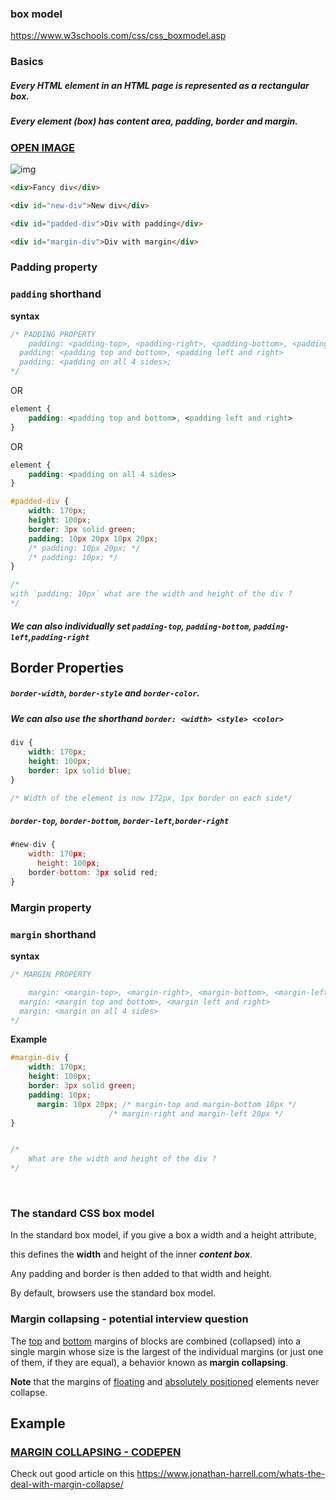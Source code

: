 ### box model

<https://www.w3schools.com/css/css_boxmodel.asp>



### Basics

#####  Every HTML element in an HTML page is represented as a **rectangular box**.



##### Every element (box) has content area, padding, border and margin.

### [OPEN IMAGE](https://i.imgur.com/LF204FU.gif)

![img](https://i.imgur.com/LF204FU.gif)





```html
<div>Fancy div</div>

<div id="new-div">New div</div>

<div id="padded-div">Div with padding</div>

<div id="margin-div">Div with margin</div>
```



### Padding property



###  `padding` shorthand

**syntax**

```css
/* PADDING PROPERTY
	padding: <padding-top>, <padding-right>, <padding-bottom>, <padding-left>;
  padding: <padding top and bottom>, <padding left and right>
  padding: <padding on all 4 sides>;
*/
```

 OR

```css
element {
	padding: <padding top and bottom>, <padding left and right>
}
```

 OR

```css
element {
	padding: <padding on all 4 sides>
}
```



```css
#padded-div {
    width: 170px;
    height: 100px;
    border: 3px solid green;
    padding: 10px 20px 10px 20px;
    /* padding: 10px 20px; */
    /* padding: 10px; */
}

/* 
with `padding: 10px` what are the width and height of the div ?
*/
```





##### We can also individually set `padding-top`,  `padding-bottom`, `padding-left`,`padding-right`



## Border Properties



##### `border-width`, `border-style` and `border-color`. 

##### We can also use the shorthand `border: <width> <style> <color> `



```css
div {
    width: 170px;
    height: 100px;
    border: 1px solid blue;
}

/* Width of the element is now 172px, 1px border on each side*/

```





##### `border-top`,  `border-bottom`, `border-left`,`border-right`

```js
#new-div {
    width: 170px;
	  height: 100px;
    border-bottom: 3px solid red;
}
```











### Margin property

### `margin` shorthand

**syntax**

```css
/* MARGIN PROPERTY

	margin: <margin-top>, <margin-right>, <margin-bottom>, <margin-left>;
  margin: <margin top and bottom>, <margin left and right>
  margin: <margin on all 4 sides>
*/
```





**Example** 

```css
#margin-div {
    width: 170px;
    height: 100px;
    border: 3px solid green;
    padding: 10px;
	  margin: 10px 20px; /* margin-top and margin-bottom 10px */
                      /* margin-right and margin-left 20px */
}


/* 
	What are the width and height of the div ?
*/
```





<br>



### **The standard CSS box model**

In the standard box model, if you give a box a width and a height attribute, 

this defines the **width** and height of the inner ***content box***.



Any padding and border is then added to that width and height.



By default, browsers use the standard box model. 







### Margin collapsing - potential interview question

The [top](https://developer.mozilla.org/en-US/docs/Web/CSS/margin-top) and [bottom](https://developer.mozilla.org/en-US/docs/Web/CSS/margin-bottom) margins of blocks are combined (collapsed) into a single margin whose size is the largest of the individual margins (or just one of them, if they are equal), a behavior known as **margin collapsing**. 

**Note** that the margins of [floating](https://developer.mozilla.org/en-US/docs/Web/CSS/float) and [absolutely positioned](https://developer.mozilla.org/en-US/docs/Web/CSS/position#absolute) elements never collapse.







## Example

###  [MARGIN COLLAPSING - CODEPEN](https://codepen.io/Denzelzeldi/pen/xBoLmb)



Check out good article on this <https://www.jonathan-harrell.com/whats-the-deal-with-margin-collapse/>



